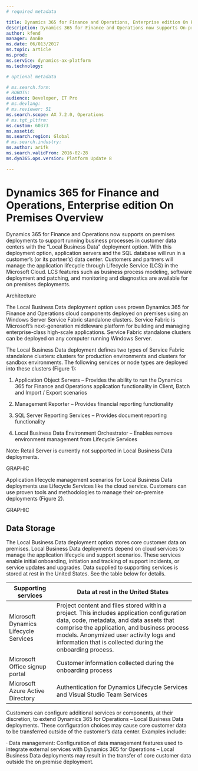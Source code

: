 ```yaml
---
# required metadata

title: Dynamics 365 for Finance and Operations, Enterprise edition On Premises Overview 
description: Dynamics 365 for Finance and Operations now supports On-premises deployments to support running business processes in customer data centers with the Local Business Data (LBD) deployment option. 
author: kfend
manager: AnnBe
ms.date: 06/013/2017
ms.topic: article
ms.prod: 
ms.service: dynamics-ax-platform
ms.technology: 

# optional metadata

# ms.search.form: 
# ROBOTS: 
audience: Developer, IT Pro
# ms.devlang: 
# ms.reviewer: 51
ms.search.scope: AX 7.2.0, Operations
# ms.tgt_pltfrm: 
ms.custom: 60373
ms.assetid: 
ms.search.region: Global
# ms.search.industry: 
ms.author: arifk
ms.search.validFrom: 2016-02-28
ms.dyn365.ops.version: Platform Update 8

---
```

# Dynamics 365 for Finance and Operations, Enterprise edition On Premises Overview 

Dynamics 365 for Finance and Operations now supports on premises deployments to support running business processes in customer data centers with the “Local Business Data” deployment option. With this deployment option, application servers and the SQL database will run in a customer’s (or its partner’s) data center. Customers and partners will manage the application lifecycle through Lifecycle Service (LCS) in the Microsoft Cloud. LCS features such as business process modeling, software deployment and patching, and monitoring and diagnostics are available for on premises deployments. 

Architecture 

The Local Business Data deployment option uses proven Dynamics 365 for Finance and Operations cloud components deployed on premises using an Windows Server Service Fabric standalone clusters.  Service Fabric is Microsoft’s next-generation middleware platform for building and managing enterprise-class high-scale applications. Service Fabric standalone clusters can be deployed on any computer running Windows Server. 

The Local Business Data deployment defines two types of Service Fabric standalone clusters: clusters for production environments and clusters for sandbox environments. The following services or node types are deployed into these clusters (Figure 1): 

1. Application Object Servers – Provides the ability to run the Dynamics 365 for Finance and Operations application functionality in Client, Batch and Import / Export scenarios 

2. Management Reporter – Provides financial reporting functionality 

3. SQL Server Reporting Services – Provides document reporting functionality 

4. Local Business Data Environment Orchestrator – Enables remove environment management from Lifecycle Services 


Note: Retail Server is currently not supported in Local Business Data deployments. 

GRAPHIC

Application lifecycle management scenarios for Local Business Data deployments use Lifecycle Services like the cloud service. Customers can use proven tools and methodologies to manage their on-premise deployments (Figure 2). 

GRAPHIC

## Data Storage 
The Local Business Data deployment option stores core customer data on premises. Local Business Data deployments depend on cloud services to manage the application lifecycle and support scenarios.  These services enable initial onboarding, initiation and tracking of support incidents, or service updates and upgrades.  Data supplied to supporting services is stored at rest in the United States.  See the table below for details. 

| Supporting services                   | Data at rest in the United States                                                                                                                                                                                                                                                            |
|---------------------------------------|----------------------------------------------------------------------------------------------------------------------------------------------------------------------------------------------------------------------------------------------------------------------------------------------|
| Microsoft Dynamics Lifecycle Services | Project content and files stored within a project. This includes application configuration data, code, metadata, and data assets that comprise the application, and business process models.  Anonymized user activity logs and information that is collected during the onboarding process. |
| Microsoft Office signup portal        | Customer information collected during the onboarding process                                                                                                                                                                                                                                 |
| Microsoft Azure Active Directory      | Authentication for Dynamics Lifecycle Services and Visual Studio Team Services                                                                                                                                                                                                               |
Customers can configure additional services or components, at their discretion, to extend Dynamics 365 for Operations – Local Business Data deployments. These configuration choices may cause core customer data to be transferred outside of the customer’s data center.  Examples include:  

· Data management: Configuration of data management features used to integrate external services with Dynamics 365 for Operations – Local Business Data deployments may result in the transfer of core customer data outside the on premise deployment.   
